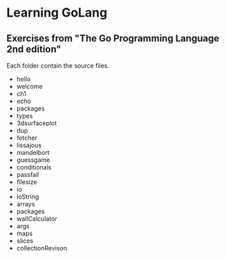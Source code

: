 # Learning GoLang

## Exercises from "The Go Programming Language 2nd edition"

Each folder contain the source files.  

* hello
* welcome
* ch1
* echo
* packages
* types
* 3dsurfaceplot
* dup
* fetcher
* lissajous
* mandelbort
* guessgame
* conditionals 
* passfail 
* filesize
* io 
* ioString
* arrays 
* packages 
* wallCalculator 
* args
* maps
*	slices
* collectionRevison
